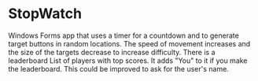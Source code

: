 # StopWatch
Windows Forms app that uses a timer for a countdown and to generate target buttons in random locations.  The speed of movement increases and the size of the targets decrease to increase difficulty.
There is a leaderboard List of players with top scores.  It adds "You" to it if you make the leaderboard.  This could be improved to ask for the user's name.
